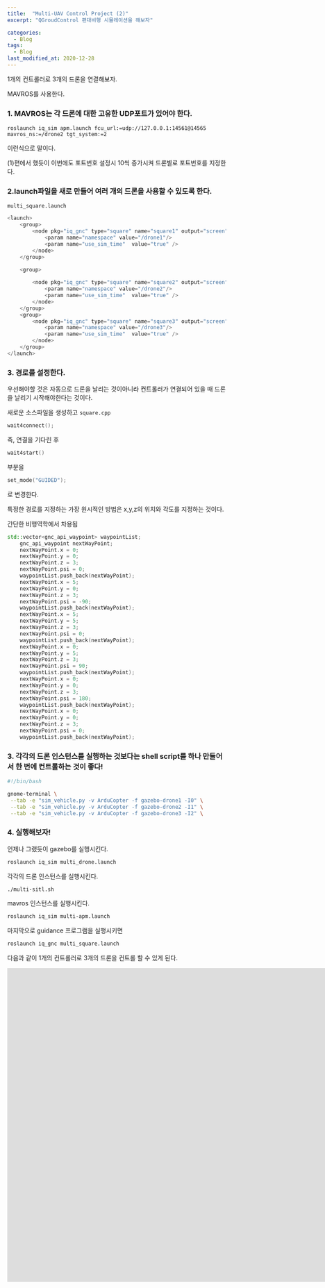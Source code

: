 ```yaml
---
title:  "Multi-UAV Control Project (2)"
excerpt: "QGroudControl 편대비행 시뮬레이션을 해보자"

categories:
  - Blog
tags:
  - Blog
last_modified_at: 2020-12-28
---
```


1개의 컨트롤러로 3개의 드론을 연결해보자.

MAVROS를 사용한다.

### 1. MAVROS는 각 드론에 대한 고유한 UDP포트가 있어야 한다.

```
roslaunch iq_sim apm.launch fcu_url:=udp://127.0.0.1:14561@14565 mavros_ns:=/drone2 tgt_system:=2
```
이런식으로 말이다.

(1)편에서 했듯이 이번에도 포트번호 설정시 10씩 증가시켜 드론별로 포트번호를 지정한다.


### 2.launch파일을 새로 만들어 여러 개의 드론을 사용할 수 있도록 한다.
`multi_square.launch`
```c++
<launch>
	<group>
		<node pkg="iq_gnc" type="square" name="square1" output="screen" ns="/drone1">
			<param name="namespace" value="/drone1"/>
			<param name="use_sim_time"  value="true" />
		</node>
	</group>

	<group>
		
		<node pkg="iq_gnc" type="square" name="square2" output="screen" ns="/drone2">
			<param name="namespace" value="/drone2"/>
			<param name="use_sim_time"  value="true" />
		</node>
	</group>
	<group>	
		<node pkg="iq_gnc" type="square" name="square3" output="screen" ns="/drone3">
			<param name="namespace" value="/drone3"/>
			<param name="use_sim_time"  value="true" />
		</node>
	</group>
</launch>
```

### 3. 경로를 설정한다.

우선해야할 것은 자동으로 드론을 날리는 것이아니라 컨트롤러가 연결되어 있을 때 드론을 날리기 시작해야한다는 것이다.

새로운 소스파일을 생성하고
`square.cpp`

```c++
wait4connect();
```
즉, 연결을 기다린 후
```c++
wait4start()
```
부분을
```c++
set_mode("GUIDED");
```
로 변경한다.

특정한 경로를 지정하는 가장 원시적인 방법은 x,y,z의 위치와 각도를 지정하는 것이다.

간단한 비행역학에서 차용됨

```c++
std::vector<gnc_api_waypoint> waypointList;
	gnc_api_waypoint nextWayPoint;
	nextWayPoint.x = 0;
	nextWayPoint.y = 0;
	nextWayPoint.z = 3;
	nextWayPoint.psi = 0;
	waypointList.push_back(nextWayPoint);
	nextWayPoint.x = 5;
	nextWayPoint.y = 0;
	nextWayPoint.z = 3;
	nextWayPoint.psi = -90;
	waypointList.push_back(nextWayPoint);
	nextWayPoint.x = 5;
	nextWayPoint.y = 5;
	nextWayPoint.z = 3;
	nextWayPoint.psi = 0;
	waypointList.push_back(nextWayPoint);
	nextWayPoint.x = 0;
	nextWayPoint.y = 5;
	nextWayPoint.z = 3;
	nextWayPoint.psi = 90;
	waypointList.push_back(nextWayPoint);
	nextWayPoint.x = 0;
	nextWayPoint.y = 0;
	nextWayPoint.z = 3;
	nextWayPoint.psi = 180;
	waypointList.push_back(nextWayPoint);
	nextWayPoint.x = 0;
	nextWayPoint.y = 0;
	nextWayPoint.z = 3;
	nextWayPoint.psi = 0;
	waypointList.push_back(nextWayPoint);
```

### 3. 각각의 드론 인스턴스를 실행하는 것보다는 shell script를 하나 만들어서 한 번에 컨트롤하는 것이 좋다!

```bash
#!/bin/bash

gnome-terminal \
 --tab -e "sim_vehicle.py -v ArduCopter -f gazebo-drone1 -I0" \
 --tab -e "sim_vehicle.py -v ArduCopter -f gazebo-drone2 -I1" \
 --tab -e "sim_vehicle.py -v ArduCopter -f gazebo-drone3 -I2" \
 ```
 

 ### 4. 실행해보자!

 언제나 그랬듯이 gazebo를 실행시킨다.
 ```bash
 roslaunch iq_sim multi_drone.launch
 ```
각각의 드론 인스턴스를 실행시킨다.
```bash
./multi-sitl.sh
```
mavros 인스턴스를 실행시킨다.
```bash
roslaunch iq_sim multi-apm.launch 
```
마지막으로 guidance 프로그램을 실행시키면
```bash
roslaunch iq_gnc multi_square.launch
```

다음과 같이 1개의 컨트롤러로 3개의 드론을 컨트롤 할 수 있게 된다.
<iframe width="1732" height="723" src="https://www.youtube.com/embed/v-BMoNdNB_k" frameborder="0" allow="accelerometer; autoplay; clipboard-write; encrypted-media; gyroscope; picture-in-picture" allowfullscreen></iframe>